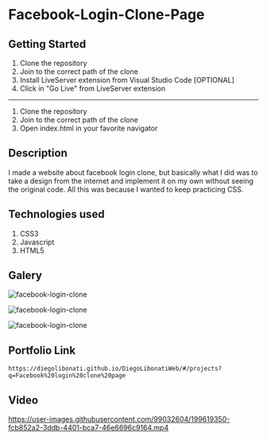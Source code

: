 # Facebook-Login-Clone-Page

## Getting Started

1. Clone the repository
2. Join to the correct path of the clone
3. Install LiveServer extension from Visual Studio Code [OPTIONAL]
4. Click in "Go Live" from LiveServer extension

---

1. Clone the repository
2. Join to the correct path of the clone
3. Open index.html in your favorite navigator

## Description

I made a website about facebook login clone, but basically what I did was to take a design from the internet and implement it on my own without seeing the original code. All this was because I wanted to keep practicing CSS.

## Technologies used

1. CSS3
2. Javascript
3. HTML5

## Galery

![facebook-login-clone](https://raw.githubusercontent.com/DiegoLibonati/DiegoLibonatiWeb/main/data/projects/Css/Imagenes/facebook-0.jpg)

![facebook-login-clone](https://raw.githubusercontent.com/DiegoLibonati/DiegoLibonatiWeb/main/data/projects/Css/Imagenes/facebook-1.jpg)

![facebook-login-clone](https://raw.githubusercontent.com/DiegoLibonati/DiegoLibonatiWeb/main/data/projects/Css/Imagenes/facebook-2.jpg)

## Portfolio Link

`https://diegolibonati.github.io/DiegoLibonatiWeb/#/projects?q=Facebook%20login%20clone%20page`

## Video

https://user-images.githubusercontent.com/99032604/199619350-fcb852a2-3ddb-4401-bca7-46e6696c9164.mp4
